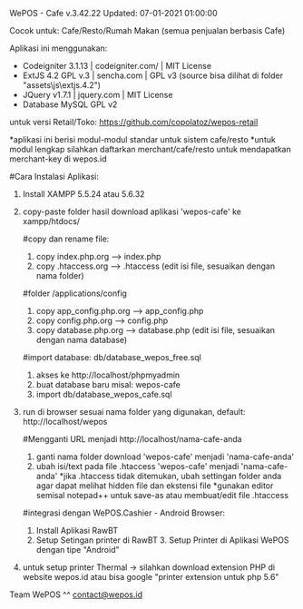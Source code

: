 
WePOS - Cafe v.3.42.22
Updated: 07-01-2021 01:00:00

Cocok untuk:
Cafe/Resto/Rumah Makan (semua penjualan berbasis Cafe)

Aplikasi ini menggunakan:
- Codeigniter 3.1.13 | codeigniter.com/ | MIT License
- ExtJS 4.2 GPL v.3 | sencha.com | GPL v3 (source bisa dilihat di folder "assets\js\extjs.4.2")
- JQuery v1.7.1 | jquery.com | MIT License
- Database MySQL GPL v2

untuk versi Retail/Toko: https://github.com/copolatoz/wepos-retail

*aplikasi ini berisi modul-modul standar untuk sistem cafe/resto 
*untuk modul lengkap silahkan daftarkan merchant/cafe/resto untuk mendapatkan merchant-key di wepos.id

#Cara Instalasi Aplikasi:
1. Install XAMPP 5.5.24 atau 5.6.32
2. copy-paste folder hasil download aplikasi 'wepos-cafe' ke xampp/htdocs/

	#copy dan rename file:
	1. copy index.php.org --> index.php
	2. copy .htaccess.org --> .htaccess (edit isi file, sesuaikan dengan nama folder)

	#folder /applications/config 
	1. copy app_config.php.org --> app_config.php
	2. copy config.php.org --> config.php
	3. copy database.php.org --> database.php (edit isi file, sesuaikan dengan nama database)

	#import database: db/database_wepos_free.sql
	1. akses ke http://localhost/phpmyadmin
	2. buat database baru misal: wepos-cafe
	3. import db/database_wepos_cafe.sql


3. run di browser sesuai nama folder yang digunakan, default: http://localhost/wepos

	#Mengganti URL menjadi http://localhost/nama-cafe-anda
	1. ganti nama folder download 'wepos-cafe' menjadi 'nama-cafe-anda'
	2. ubah isi/text pada file .htaccess 'wepos-cafe' menjadi 'nama-cafe-anda'
		*jika .htaccess tidak ditemukan, ubah settingan folder anda agar dapat melihat hidden file dan ekstensi file
		*gunakan editor semisal notepad++ untuk save-as atau membuat/edit file .htaccess
	
	#integrasi dengan WePOS.Cashier - Android Browser:
	1. Install Aplikasi RawBT
	2. Setup Setingan printer di RawBT
        3. Setup Printer di Aplikasi WePOS dengan tipe "Android" 


4. untuk setup printer Thermal -> silahkan download extension PHP di website wepos.id atau bisa google "printer extension untuk php 5.6"



Team WePOS ^^
contact@wepos.id 







